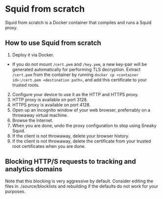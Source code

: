 # Squid from scratch

Squid from scratch is a Docker container that compiles and runs a Squid proxy.

## How to use Squid from scratch

1. Deploy it via Docker.
  - If you do not mount `/cert.pem` and `/key.pem`, a new key-pair will be
    generated automatically for performing TLS decryption. Extract `/cert.pem`
    from the container by running
    `docker cp <container id>:/cert.pem <destination path>`, and add this
    certificate to your trusted roots.
2. Configure your device to use it as the HTTP and HTTPS proxy.
  1. HTTP proxy is available on port 3128.
  2. HTTPS proxy is available on port 4128.
3. Open up an incognito window of your web browser, preferrably on a
   throwaway virtual machine.
4. Browse the Internet.
5. When you are done, undo the proxy configuration to stop using Sneaky Squid.
6. If the client is not throwaway, delete your browser history.
7. If the client is not throwaway, delete the certificate from your trusted
   root certificates when you are done.

## Blocking HTTP/S requests to tracking and analytics domains
Note that this blocking is very aggressive by default. Consider editing the files in ./source/blocklists and rebuilding if the defaults do not work for your purposes.
